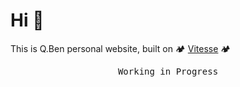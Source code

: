 # Hi 🤗
This is Q.Ben personal website, built on 🏕 [Vitesse](https://github.com/antfu/vitesse) 🏕


<pre align="center">Working in Progress</pre>
